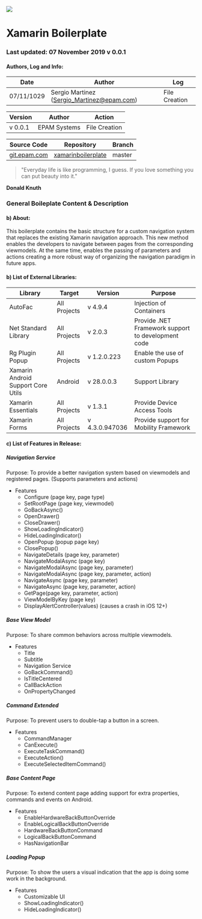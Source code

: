 ![](https://git.epam.com/sergio_martinez/xamarinboilerplate/blob/dev/epam_logotype.PNG)

**Xamarin Boilerplate**
=============
### Last updated: 07 November 2019 v 0.0.1

#### Authors, Log and Info:

Date  | Author  | Log
------------- | -------------| -------------
07/11/1029  | Sergio Martinez ([Sergio_Martinez@epam.com](mailto:Sergio_Martinez@epam.com "Sergio_Martinez@epam.com")) | File Creation

Version  | Author  | Action
------------- | -------------| -------------
v 0.0.1| EPAM Systems | File Creation

Source Code  | Repository  | Branch
------------- | -------------| -------------
[git.epam.com](git.epam.com "git.epam.com") | [xamarinboilerplate](https://git.epam.com/sergio_martinez/xamarinboilerplate "xamarinboilerplate") | master

> "Everyday life is like programming, I guess. If you love something you can put beauty into it."

**Donald Knuth**

### General Boileplate Content & Description

#### b) About:
This boilerplate contains the basic structure for a custom navigation system that replaces the existing Xamarin navigation approach. 
This new method enables the developers to navigate between pages from the corresponding viewmodels.
At the same time, enables the passing of parameters and actions creating a more robust way of organizing the navigation paradigm in future apps.

#### b) List of External Libraries:
| Library  | Target  | Version |  Purpose |
| ------------ | ------------ | ------------ | ------------ |
|  AutoFac  | All Projects  | v 4.9.4  |  Injection of Containers |
| Net Standard Library  | All Projects  | v 2.0.3  | Provide .NET Framework support to development code |
| Rg Plugin Popup  | All Projects  | v 1.2.0.223  | Enable the use of custom Popups  |
| Xamarin Android Support Core Utils  | Android  | v 28.0.0.3  |  Support Library |
| Xamarin Essentials  |  All Projects |  v 1.3.1 | Provide Device Access Tools  |
| Xamarin Forms  | All Projects  |  v 4.3.0.947036 |  Provide support for Mobility Framework  |

#### c) List of Features in Release:

##### Navigation Service
Purpose: To provide a better navigation system based on viewmodels and registered pages. (Supports parameters and actions)
+ Features
	+ Configure (page key, page type)
	+ SetRootPage (page key, viewmodel)
	+ GoBackAsync()
	+ OpenDrawer()
	+ CloseDrawer()
	+ ShowLoadingIndicator()
	+ HideLoadingIndicator()
	+ OpenPopup (popup page key)
	+ ClosePopup()
	+ NavigateDetails (page key, parameter)
	+ NavigateModalAsync (page key)
	+ NavigateModalAsync (page key, parameter)
	+ NavigateModalAsync (page key, parameter, action)
	+ NavigateAsync (page key, parameter)
	+ NavigateAsync (page key, parameter, action)
	+ GetPage(page key, parameter, action)
	+ ViewModelByKey (page key)
	+ DisplayAlertController(values) (causes a crash in iOS 12+)
	
##### Base View Model
Purpose: To share common behaviors across multiple viewmodels.

+ Features
	+ Title
	+ Subtitle
	+ Navigation Service
	+ GoBackCommand()
	+ IsTitleCentered
	+ CallBackAction
	+ OnPropertyChanged

##### Command Extended
Purpose: To prevent users to double-tap a button in a screen.
+ Features
	+ CommandManager
	+ CanExecute()
	+ ExecuteTaskCommand()
	+ ExecuteAction()
	+ ExecuteSelectedItemCommand()

##### Base Content Page
Purpose: To extend content page adding support for extra properties, commands and events on Android.
 + Features
    + EnableHardwareBackButtonOverride
    + EnableLogicalBackButtonOverride
	+ HardwareBackButtonCommand
	+ LogicalBackButtonCommand
	+ HasNavigationBar

##### Loading Popup
Purpose: To show the users a visual indication that the app is doing some work in the background.
+ Features
    * Customizable UI
    * ShowLoadingIndicator()
	* HideLoadingIndicator()